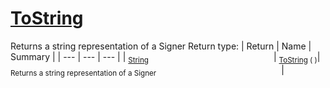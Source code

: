 # [ToString](./Signer-100663454.md)

Returns a string representation of a Signer
Return type:
| Return | Name | Summary | 
| --- | --- | --- | 
| <sub>[String](https://docs.microsoft.com/en-us/dotnet/api/System.String)</sub><img width=200/>| <sub>[ToString](./Signer-100663454.md) (  )</sub>| <sub>Returns a string representation of a Signer</sub><img width=200/>| <br>



